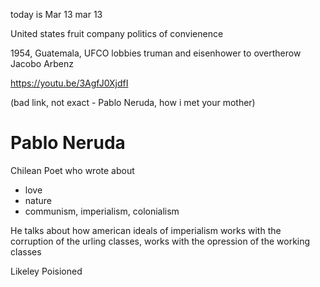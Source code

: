 today is Mar 13
mar 13

United states fruit company
politics of convienence


1954, Guatemala, UFCO lobbies truman and eisenhower to overtherow Jacobo Arbenz



https://youtu.be/3AgfJ0XjdfI

(bad link, not exact - Pablo Neruda, how i met your mother)

# Pablo Neruda
Chilean Poet who wrote about
- love
- nature
- communism, imperialism, colonialism


He talks about how american ideals of imperialism works with the corruption of the urling classes, works with the opression of the working classes

Likeley Poisioned
